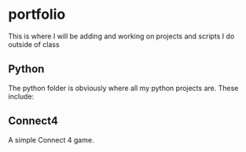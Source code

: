# portfolio
This is where I will be adding and working on projects and scripts I do outside of class

## Python
The python folder is obviously where all my python projects are. These include:

  ## Connect4
  A simple Connect 4 game.
